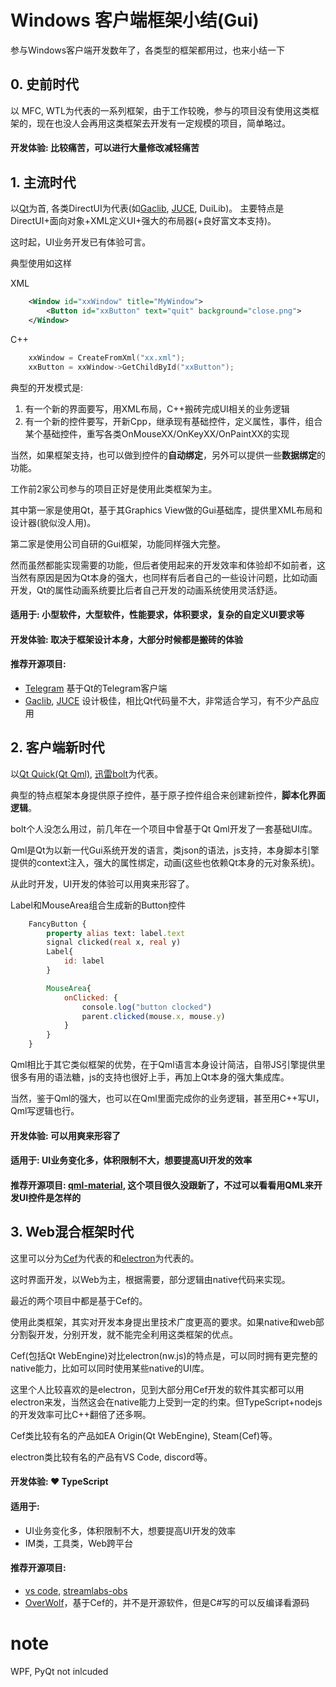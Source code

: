 # Windows 客户端框架小结(Gui)

参与Windows客户端开发数年了，各类型的框架都用过，也来小结一下

## 0. 史前时代

以 MFC, WTL为代表的一系列框架，由于工作较晚，参与的项目没有使用这类框架的，现在也没人会再用这类框架去开发有一定规模的项目，简单略过。

#### 开发体验: 比较痛苦，可以进行大量修改减轻痛苦

## 1. 主流时代

以[Qt][1]为首, 各类DirectUI为代表(如[Gaclib][2], [JUCE][3], DuiLib)。
主要特点是DirectUI+面向对象+XML定义UI+强大的布局器(+良好富文本支持)。

这时起，UI业务开发已有体验可言。

典型使用如这样

XML
```xml
    <Window id="xxWindow" title="MyWindow">
        <Button id="xxButton" text="quit" background="close.png">
    </Window>
```

C++
```c++
    xxWindow = CreateFromXml("xx.xml");
    xxButton = xxWindow->GetChildById("xxButton");
```

典型的开发模式是:
1. 有一个新的界面要写，用XML布局，C++搬砖完成UI相关的业务逻辑
2. 有一个新的控件要写，开新Cpp，继承现有基础控件，定义属性，事件，组合某个基础控件，重写各类OnMouseXX/OnKeyXX/OnPaintXX的实现

当然，如果框架支持，也可以做到控件的**自动绑定**，另外可以提供一些**数据绑定**的功能。


工作前2家公司参与的项目正好是使用此类框架为主。

其中第一家是使用Qt，基于其Graphics View做的Gui基础库，提供里XML布局和设计器(貌似没人用)。

第二家是使用公司自研的Gui框架，功能同样强大完整。

然而虽然都能实现需要的功能，但后者使用起来的开发效率和体验却不如前者，这当然有原因是因为Qt本身的强大，也同样有后者自己的一些设计问题，比如动画开发，Qt的属性动画系统要比后者自己开发的动画系统使用灵活舒适。

#### 适用于: 小型软件，大型软件，性能要求，体积要求，复杂的自定义UI要求等
#### 开发体验: 取决于框架设计本身，大部分时候都是搬砖的体验

#### 推荐开源项目:
* [Telegram][4] 基于Qt的Telegram客户端
* [Gaclib][2], [JUCE][3] 设计极佳，相比Qt代码量不大，非常适合学习，有不少产品应用


## 2. 客户端新时代

以[Qt Quick(Qt Qml)][5], [迅雷bolt][6]为代表。

典型的特点框架本身提供原子控件，基于原子控件组合来创建新控件，**脚本化界面逻辑**。

bolt个人没怎么用过，前几年在一个项目中曾基于Qt Qml开发了一套基础UI库。

Qml是Qt为以新一代Gui系统开发的语言，类json的语法，js支持，本身脚本引擎提供的context注入，强大的属性绑定，动画(这些也依赖Qt本身的元对象系统)。

从此时开发，UI开发的体验可以用爽来形容了。

Label和MouseArea组合生成新的Button控件

```qml
    FancyButton {
        property alias text: label.text
        signal clicked(real x, real y)
        Label{
            id: label
        }

        MouseArea{
            onClicked: {
                console.log("button clocked")
                parent.clicked(mouse.x, mouse.y)
            }
        }
    }
```

Qml相比于其它类似框架的优势，在于Qml语言本身设计简洁，自带JS引擎提供里很多有用的语法糖，js的支持也很好上手，再加上Qt本身的强大集成库。

当然，鉴于Qml的强大，也可以在Qml里面完成你的业务逻辑，甚至用C++写UI，Qml写逻辑也行。

#### 开发体验: 可以用爽来形容了
#### 适用于: UI业务变化多，体积限制不大，想要提高UI开发的效率
#### 推荐开源项目: [qml-material][7], 这个项目很久没跟新了，不过可以看看用QML来开发UI控件是怎样的

## 3. Web混合框架时代

这里可以分为[Cef][8]为代表的和[electron][9]为代表的。

这时界面开发，以Web为主，根据需要，部分逻辑由native代码来实现。

最近的两个项目中都是基于Cef的。

使用此类框架，其实对开发本身提出里技术广度更高的要求。如果native和web部分割裂开发，分别开发，就不能完全利用这类框架的优点。

Cef(包括Qt WebEngine)对比electron(nw.js)的特点是，可以同时拥有更完整的native能力，比如可以同时使用某些native的UI库。

这里个人比较喜欢的是electron，见到大部分用Cef开发的软件其实都可以用electron来发，当然这会在native能力上受到一定的约束。但TypeScript+nodejs的开发效率可比C++翻倍了还多啊。

Cef类比较有名的产品如EA Origin(Qt WebEngine), Steam(Cef)等。

electron类比较有名的产品有VS Code, discord等。

#### 开发体验: ❤ TypeScript
#### 适用于:
* UI业务变化多，体积限制不大，想要提高UI开发的效率
* IM类，工具类，Web跨平台
#### 推荐开源项目:
* [vs code][10], [streamlabs-obs][11]
* [OverWolf][12]，基于Cef的，并不是开源软件，但是C#写的可以反编译看源码

# note
WPF, PyQt not inlcuded

[1]: https://www.qt.io/
[2]: http://gaclib.net/
[3]: https://juce.com/
[4]: https://github.com/telegramdesktop/tdesktop
[5]: https://doc.qt.io/qt-5.11/qtquick-index.html
[6]: http://bolt.xunlei.com/
[7]: https://github.com/papyros/qml-material
[8]: https://bitbucket.org/chromiumembedded/cef
[9]: https://electronjs.org/
[10]: https://github.com/Microsoft/vscode
[11]: https://github.com/stream-labs/streamlabs-obs
[12]: https://www.overwolf.com/